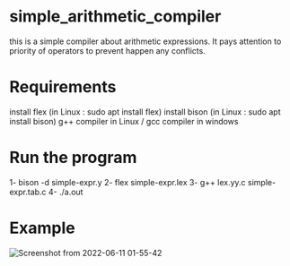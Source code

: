# simple_arithmetic_compiler
this is a simple compiler about arithmetic expressions. It pays attention to priority of operators to prevent happen any conflicts.

# Requirements
install flex  (in Linux : sudo apt install flex)
install bison (in Linux : sudo apt install bison)
g++ compiler in Linux / gcc compiler in windows

# Run the program
1- bison -d simple-expr.y
2- flex simple-expr.lex
3- g++ lex.yy.c simple-expr.tab.c
4- ./a.out

# Example
![Screenshot from 2022-06-11 01-55-42](https://user-images.githubusercontent.com/69598570/173153504-6a0e3b5b-eec4-427a-9da4-e6541f9b9943.png)
